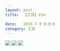 ```yaml
---
layout: post
title:  【工具】Vim

date:   2016-7-9 0:0:0
category: 工具
---
```


![](http://se6jhw04b.hd-bkt.clouddn.com/img/vim_1.png)
![](http://se6jhw04b.hd-bkt.clouddn.com/img/vim_2.png)
![](http://se6jhw04b.hd-bkt.clouddn.com/img/vim_3.png)


